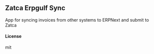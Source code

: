 ## Zatca Erpgulf Sync

App for syncing invoices from other systems to ERPNext and submit to Zatca

#### License

mit